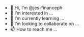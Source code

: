 - 👋 Hi, I’m @jes-financeph
- 👀 I’m interested in ...
- 🌱 I’m currently learning ...
- 💞️ I’m looking to collaborate on ...
- 📫 How to reach me ...

<!---
jes-financeph/jes-financeph is a ✨ special ✨ repository because its `README.md` (this file) appears on your GitHub profile.
You can click the Preview link to take a look at your changes.
--->
